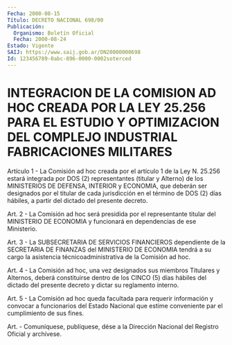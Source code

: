 ```yaml
---
Fecha: 2000-08-15
Título: DECRETO NACIONAL 698/00
Publicación:
  Organismo: Boletín Oficial
  Fecha: 2000-08-24
Estado: Vigente
SAIJ: https://www.saij.gob.ar/DN20000000698
Id: 123456789-0abc-896-0000-0002soterced
---
```

# INTEGRACION DE LA COMISION AD HOC CREADA POR LA LEY 25.256 PARA EL ESTUDIO Y OPTIMIZACION DEL COMPLEJO INDUSTRIAL FABRICACIONES MILITARES

<a id="1"></a>
Artículo 1 - La Comisión ad hoc creada por el artículo  1 de la Ley N. 25.256  estará  integrada por DOS (2) representantes (titular  y Alterno) de los MINISTERIOS  DE  DEFENSA,  INTERIOR y ECONOMIA, que deberán ser designados por el titular de cada  jurisdicción  en  el término  de DOS (2) días hábiles, a partir del dictado del presente decreto.

<a id="2"></a>
Art. 2 - La  Comisión  ad  hoc  será presidida por el representante titular del MINISTERIO DE ECONOMIA  y funcionará en dependencias de ese Ministerio.

<a id="3"></a>
Art. 3 - La SUBSECRETARIA DE SERVICIOS  FINANCIEROS  dependiente de la  SECRETARIA DE FINANZAS del MINISTERIO DE ECONOMIA tendrá  a  su cargo  la  asistencia  técnicoadministrativa  de la Comisión ad hoc.

<a id="4"></a>
Art.  4  -  La  Comisión  ad hoc, una vez designados  sus  miembros Titulares y Alternos, deberá  constituirse  dentro de los CINCO (5) días  hábiles  del  dictado  del  presente  decreto   y  dictar  su reglamento interno.

<a id="5"></a>
Art.  5  -  La  Comisión  ad  hoc  queda  facultada  para  requerir información  y  convocar  a  funcionarios  del  Estado Nacional que estime conveniente par el cumplimiento de sus fines.

<a id="6"></a>
Art. - Comuníquese, publíquese, dése a la Dirección Nacional del Registro Oficial y archívese.